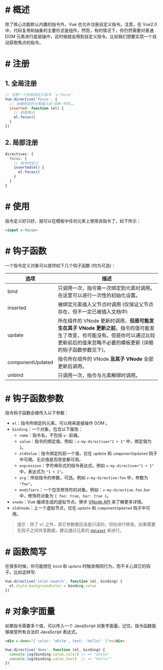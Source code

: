 # # 概述

除了核心功能默认内置的指令外，Vue 也允许注册自定义指令。注意，在 Vue2.0 中，代码复用和抽象的主要形式是组件。然而，有的情况下，你仍然需要对普通 DOM 元素进行底层操作，这时候就会用到自定义指令。比如我们想要实现一个自动获取焦点的指令。

# # 注册

## 1. 全局注册

```js
// 注册一个全局自定义指令 ‘v-focus’
Vue.directive('focus', {
  // 当被绑定的元素插入到 DOM 中时……
  inserted: function (el) {
    // 获取焦点
    el.focus()
  }
})
```

## 2. 局部注册

```js
directives: {
  focus: {
    // 指令的定义
    inserted(el) {
      el.focus()
    }
  }
}
```

# # 使用

指令定义好只好，就可以在模板中任何元素上使用该指令了，如下所示：

```html
<input v-focus>
```

# # 钩子函数

一个指令定义对象可以提供如下几个钩子函数 (均为可选)：

| 选项               | 描述                                       |
| ---------------- | ---------------------------------------- |
| bind             | 只调用一次，指令第一次绑定到元素时调用。在这里可以进行一次性的初始化设置。    |
| inserted         | 被绑定元素插入父节点时调用 (仅保证父节点存在，但不一定已被插入文档中)     |
| update           | 所在组件的 VNode 更新时调用，**但是可能发生在其子 VNode 更新之前**。指令的值可能发生了改变，也可能没有。但是你可以通过比较更新前后的值来忽略不必要的模板更新 (详细的钩子函数参数见下)。 |
| componentUpdated | 指令所在组件的 VNode **及其子 VNode** 全部更新后调用。     |
| unbind           | 只调用一次，指令与元素解绑时调用。                        |

# # 钩子函数参数

指令钩子函数会被传入以下参数：

- `el`：指令所绑定的元素，可以用来直接操作 DOM 。
- `binding`：一个对象，包含以下属性：
  - `name`：指令名，不包括 `v-` 前缀。
  - `value`：指令的绑定值，例如：`v-my-directive="1 + 1"` 中，绑定值为 `2`。
  - `oldValue`：指令绑定的前一个值，仅在 `update` 和 `componentUpdated` 钩子中可用。无论值是否改变都可用。
  - `expression`：字符串形式的指令表达式。例如 `v-my-directive="1 + 1"` 中，表达式为 `"1 + 1"`。
  - `arg`：传给指令的参数，可选。例如 `v-my-directive:foo` 中，参数为 `"foo"`。
  - `modifiers`：一个包含修饰符的对象。例如：`v-my-directive.foo.bar` 中，修饰符对象为 `{ foo: true, bar: true }`。
- `vnode`：Vue 编译生成的虚拟节点。移步 [VNode API](https://cn.vuejs.org/v2/api/#VNode-%E6%8E%A5%E5%8F%A3) 来了解更多详情。
- `oldVnode`：上一个虚拟节点，仅在 `update` 和 `componentUpdated` 钩子中可用。

> 提示：除了 `el` 之外，其它参数都应该是只读的，切勿进行修改。如果需要在钩子之间共享数据，建议通过元素的 [`dataset`](https://developer.mozilla.org/zh-CN/docs/Web/API/HTMLElement/dataset) 来进行。

# # 函数简写

在很多时候，你可能想在 `bind` 和 `update` 时触发相同行为，而不关心其它的钩子。比如这样写:

```js
Vue.directive('color-swatch', function (el, binding) {
  el.style.backgroundColor = binding.value
})
```

# # 对象字面量

如果指令需要多个值，可以传入一个 JavaScript 对象字面量。记住，指令函数能够接受所有合法的 JavaScript 表达式。

```html
<div v-demo="{ color: 'white', text: 'hello!' }"></div>
```

```js
Vue.directive('demo', function (el, binding) {
  console.log(binding.value.color) // => "white"
  console.log(binding.value.text)  // => "hello!"
})
```



